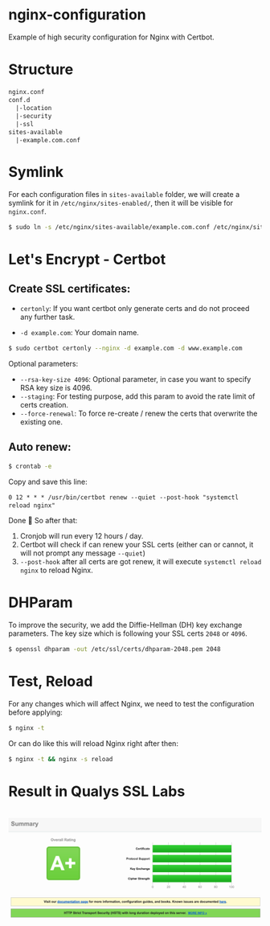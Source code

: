 # nginx-configuration
Example of high security configuration for Nginx with Certbot.

# Structure
```
nginx.conf
conf.d
  |-location
  |-security
  |-ssl
sites-available
  |-example.com.conf
```

# Symlink
For each configuration files in `sites-available` folder, we will create a symlink for it in `/etc/nginx/sites-enabled/`, then it will be visible for `nginx.conf`.

```bash
$ sudo ln -s /etc/nginx/sites-available/example.com.conf /etc/nginx/sites-enabled/
```

# Let's Encrypt - Certbot

## Create SSL certificates:

- `certonly`: If you want certbot only generate certs and do not proceed any further task.

- `-d example.com`: Your domain name.

```bash
$ sudo certbot certonly --nginx -d example.com -d www.example.com
```

Optional parameters:
- `--rsa-key-size 4096`: Optional parameter, in case you want to specify RSA key size is 4096.
- `--staging`: For testing purpose, add this param to avoid the rate limit of certs creation.
- `--force-renewal`: To force re-create / renew the certs that overwrite the existing one.

## Auto renew:

```bash
$ crontab -e
```

Copy and save this line:
```
0 12 * * * /usr/bin/certbot renew --quiet --post-hook "systemctl reload nginx"
```

Done 🎉 So after that:
1. Cronjob will run every 12 hours / day.
2. Certbot will check if can renew your SSL certs (either can or cannot, it will not prompt any message `--quiet`)
3. `--post-hook` after all certs are got renew, it will execute `systemctl reload nginx` to reload Nginx.

# DHParam

To improve the security, we add the Diffie-Hellman (DH) key exchange parameters. The key size which is following your SSL certs `2048` or `4096`.

```bash
$ openssl dhparam -out /etc/ssl/certs/dhparam-2048.pem 2048
```

# Test, Reload

For any changes which will affect Nginx, we need to test the configuration before applying:

```bash
$ nginx -t
```
Or can do like this will reload Nginx right after then:

```bash
$ nginx -t && nginx -s reload
```

# Result in Qualys SSL Labs

<p align="center">
  <img src="./ssl-labs-result.png?raw=true" alt="SSL Labs Result"/>
</p>
